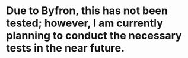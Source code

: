 # Due to Byfron, this has not been tested; however, I am currently planning to conduct the necessary tests in the near future.
